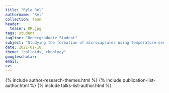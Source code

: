 ```yaml
---
title: "Ryle Rel"
authorname: "Rel"
collection: team
header:
  teaser: RR.jpg
tags: student
tagline: "Undergraduate Student"
subject: "Studying the formation of microcapsules using temperature-sensitive microgel colloids"
date: 2021-01-10
theme: "colloids, rheology"
googlescholar: 
email: 
cv: 
---
```


<p align= "justify">

{% include author-research-themes.html %}
{% include publication-list-author.html %}
{% include talks-list-author.html %}